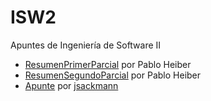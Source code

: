 # ISW2
Apuntes de Ingeniería de Software II

* [ResumenPrimerParcial](https://github.com/CubaWiki/ISW2-ResumenPrimerParcial-Heiber) por Pablo Heiber
* [ResumenSegundoParcial](https://github.com/CubaWiki/ISW2-ResumenSegundoParcial-Heiber) por Pablo Heiber
* [Apunte](https://github.com/CubaWiki/ISW2-Apunte-jsackmann) por [jsackmann](https://github.com/jsackmann)
